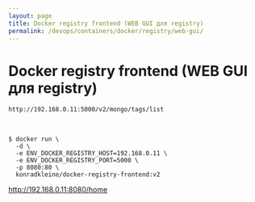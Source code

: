 ```yaml
---
layout: page
title: Docker registry frontend (WEB GUI для registry)
permalink: /devops/containers/docker/registry/web-gui/
---
```



# Docker registry frontend (WEB GUI для registry)

    http://192.168.0.11:5000/v2/mongo/tags/list

<br/>

```
$ docker run \
  -d \
  -e ENV_DOCKER_REGISTRY_HOST=192.168.0.11 \
  -e ENV_DOCKER_REGISTRY_PORT=5000 \
  -p 8080:80 \
  konradkleine/docker-registry-frontend:v2
```

http://192.168.0.11:8080/home


